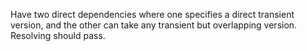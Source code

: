 Have two direct dependencies where one specifies a direct transient version,
and the other can take any transient but overlapping version. Resolving should pass.